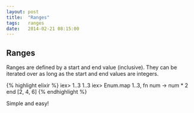 ```yaml
---
layout: post
title:  "Ranges"
tags:   ranges
date:   2014-02-21 08:15:00
---
```


## Ranges

Ranges are defined by a start and end value (inclusive). They can be
iterated over as long as the start and end values are integers.

{% highlight elixir %}
iex> 1..3
1..3
iex> Enum.map 1..3, fn num -> num * 2 end
[2, 4, 6]
{% endhighlight %}

Simple and easy!